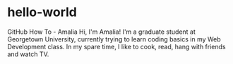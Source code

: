 # hello-world
GitHub How To - Amalia
Hi, I'm Amalia!
I'm a graduate student at Georgetown University, currently trying to learn coding basics in my Web Development class. 
In my spare time, I like to cook, read, hang with friends and watch TV.
